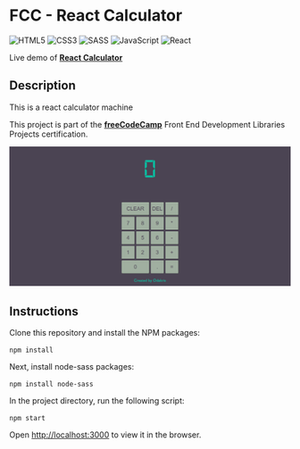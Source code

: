 # FCC - React Calculator

![HTML5](https://img.shields.io/badge/html5-%23E34F26.svg?style=for-the-badge&logo=html5&logoColor=white)
![CSS3](https://img.shields.io/badge/css3-%231572B6.svg?style=for-the-badge&logo=css3&logoColor=white)
![SASS](https://img.shields.io/badge/Sass-CC6699?style=for-the-badge&logo=sass&logoColor=white)
![JavaScript](https://img.shields.io/badge/javascript-%23323330.svg?style=for-the-badge&logo=javascript&logoColor=%23F7DF1E)
![React](https://img.shields.io/badge/react-%2320232a.svg?style=for-the-badge&logo=react&logoColor=%2361DAFB)

Live demo of **[React Calculator](https://codepen.io/odakris/full/KKGrJBm)**

## Description

This is a react calculator machine

This project is part of the **[freeCodeCamp](https://www.freecodecamp.org/learn/front-end-development-libraries/)** Front End Development Libraries Projects certification.

<p align="center">
  <img src="./images/calculator.png">
</p>

## Instructions

Clone this repository and install the NPM packages:

```
npm install
```

Next, install node-sass packages:

```
npm install node-sass
```

In the project directory, run the following script:

```
npm start
```

Open [http://localhost:3000](http://localhost:3000) to view it in the browser.

